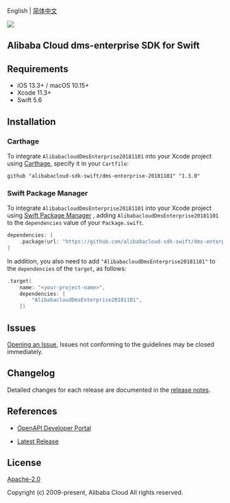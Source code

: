 English | [简体中文](README-CN.md)

![](https://aliyunsdk-pages.alicdn.com/icons/AlibabaCloud.svg)

## Alibaba Cloud dms-enterprise SDK for Swift

## Requirements

- iOS 13.3+ / macOS 10.15+
- Xcode 11.3+
- Swift 5.6

## Installation

### Carthage

To integrate `AlibabacloudDmsEnterprise20181101` into your Xcode project using [Carthage](https://github.com/Carthage/Carthage), specify it in your `Cartfile`:

```ogdl
github "alibabacloud-sdk-swift/dms-enterprise-20181101" "1.3.0"
```

### Swift Package Manager

To integrate `AlibabacloudDmsEnterprise20181101` into your Xcode project using [Swift Package Manager](https://swift.org/package-manager/) , adding `AlibabacloudDmsEnterprise20181101` to the `dependencies` value of your `Package.swift`.

```swift
dependencies: [
    .package(url: "https://github.com/alibabacloud-sdk-swift/dms-enterprise-20181101.git", from: "1.3.0")
]
```

In addition, you also need to add `"AlibabacloudDmsEnterprise20181101"` to the `dependencies` of the `target`, as follows:

```swift
.target(
    name: "<your-project-name>",
    dependencies: [
        "AlibabacloudDmsEnterprise20181101",
    ])
```

## Issues

[Opening an Issue](https://github.com/alibabacloud-sdk-swift/dms-enterprise-20181101/issues/new), Issues not conforming to the guidelines may be closed immediately.

## Changelog

Detailed changes for each release are documented in the [release notes](./ChangeLog.txt).

## References

* [OpenAPI Developer Portal](https://next.api.alibabacloud.com/home)
- [Latest Release](https://github.com/alibabacloud-sdk-swift/dms-enterprise-20181101)

## License

[Apache-2.0](http://www.apache.org/licenses/LICENSE-2.0)

Copyright (c) 2009-present, Alibaba Cloud All rights reserved.
